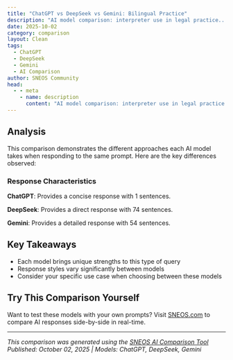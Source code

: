 ```yaml
---
title: "ChatGPT vs DeepSeek vs Gemini: Bilingual Practice"
description: "AI model comparison: interpreter use in legal practice..."
date: 2025-10-02
category: comparison
layout: Clean
tags:
  - ChatGPT
  - DeepSeek
  - Gemini
  - AI Comparison
author: SNEOS Community
head:
  - - meta
    - name: description
      content: "AI model comparison: interpreter use in legal practice..."
---
```


<ChatComparison
  title="ChatGPT vs DeepSeek vs Gemini: Bilingual Practice"
  prompt="interpreter use in legal practice"
  :responses='{
    "ChatGPT": "Error calling OpenAI API.",
    "DeepSeek": "Of course. The use of interpreters in legal practice is not just a convenience; it is a fundamental component of due process and a right for individuals who are not proficient in the language of the court.\n\nHere\u2019s a comprehensive breakdown of interpreter use in legal practice, covering the legal basis, types of interpretation, best practices, and challenges.\n\n### 1. The Legal Basis: Why Interpreters are a Right, Not a Privilege\n\nThe requirement for interpreters is rooted in principles of fairness and constitutional law.\n\n*   **The Sixth Amendment (U.S. Constitution):** Guarantees the right to a fair trial, which includes the right to be present at one\u0027s own trial, the right to confront witnesses, and the right to the assistance of counsel. A defendant who cannot understand the proceedings cannot effectively exercise these rights.\n*   **Court Interpreters Act (1978):** This federal law mandates the use of certified interpreters in all federal judicial proceedings for parties or witnesses who speak only or primarily a language other than English, or who have a hearing impairment.\n*   **Title VI of the Civil Rights Act (1964):** Prohibits discrimination on the basis of national origin by any entity receiving federal financial assistance, which includes many courts and public defender offices. Failing to provide an interpreter can be seen as a form of discrimination.\n*   **Americans with Disabilities Act (ADA):** Requires the provision of qualified interpreters for individuals who are deaf or hard of hearing.\n\n### 2. Types of Interpretation Used in Legal Settings\n\nLegal interpreters don\u0027t just translate words; they convey meaning, tone, and cultural nuance. They use different modes depending on the situation:\n\n*   **Consecutive Interpretation:** The interpreter listens to a segment of speech (a few sentences or a paragraph) and then renders it into the target language while the speaker pauses. This is the most common mode for:\n    *   Attorney-client meetings\n    *   Witness testimony\n    *   Police interrogations\n*   **Simultaneous Interpretation:** The interpreter speaks at almost the same time as the original speaker, with only a slight lag. This requires specialized equipment (booths, headphones). It is used for:\n    *   Court proceedings where continuous flow is essential (e.g., the judge\u0027s instructions to the jury, opening/closing statements).\n*   **Sight Translation:** The interpreter reads a document written in one language and orally translates it into another language on sight. This is used for:\n    *   Translating plea agreements for a defendant to understand before signing.\n    *   Translating evidence, like a letter or contract, for a witness or client.\n*   **Whispered Interpretation (*Chuchotage*):** A form of simultaneous interpretation where the interpreter whispers the translation directly to one or two individuals without equipment. This is common for a defendant sitting at counsel table.\n\n### 3. Key Roles and Scenarios in Legal Practice\n\nInterpreters are critical in virtually every stage of the legal process:\n\n1.  **Attorney-Client Communication:** Ensuring a client fully understands their legal situation, can provide accurate instructions to their lawyer, and can participate in their own defense. This is the foundation of the attorney-client relationship.\n2.  **Law Enforcement Encounters:** During police stops, interrogations (Miranda rights must be accurately interpreted), and interviews.\n3.  **Depositions and Discovery:** Interpreting for witnesses during pre-trial testimony.\n4.  **Courtroom Proceedings:** Interpreting everything said by the judge, attorneys, witnesses, and the defendant for the non-English speaking party, and vice-versa.\n5.  **Administrative Hearings:** Immigration courts, asylum interviews, and other government proceedings where the stakes are often extremely high.\n\n### 4. The Interpreter\u0027s Ethical Code and Best Practices\n\nLegal interpreters are bound by a strict ethical code, often summarized by the four pillars:\n\n1.  **Accuracy and Completeness:** Interpret everything that is said, without adding, omitting, or summarizing. This includes slang, vulgarities, and hesitations. They must convey the register and tone of the speaker.\n2.  **Confidentiality:** All information learned during an assignment must be kept strictly confidential.\n3.  **Impartiality:** The interpreter must remain neutral and avoid conflicts of interest. They are a \u0022conduit\u0022 of language, not a participant in the case.\n4.  **Role Boundaries:** The interpreter is not an advisor, legal representative, or cultural broker (unless specifically asked by the court to explain a cultural concept). They must manage the flow of communication but not interject their own opinions.\n\n### 5. Critical Challenges and Pitfalls\n\n*   **Using Unqualified Interpreters:** The biggest mistake is using a bilingual family member, court staff, or even an attorney. This leads to:\n    *   **Lack of Accuracy:** They are not trained in legal terminology or the ethics of interpretation.\n    *   **Breach of Confidentiality:** A family member should not hear sensitive details.\n    *   **Conflicts of Interest:** They may have a stake in the outcome.\n    *   **Potential for Reversible Error:** A conviction can be overturned on appeal due to inadequate interpretation.\n*   **Complex Legal Terminology:** Words like \u0022discovery,\u0022 \u0022mens rea,\u0022 \u0022hearsay,\u0022 and \u0022beyond a reasonable doubt\u0022 have no direct equivalent in many languages. A qualified interpreter knows how to convey the legal concept accurately.\n*   **Cultural and Dialectal Nuances:** An interpreter must be matched not just by language, but often by specific dialect and cultural background to ensure true understanding.\n*   **Maintaining the Record:** The interpreter\u0027s words become part of the official record. Any error can have lasting consequences.\n\n### Best Practices for Legal Professionals Working with Interpreters\n\n*   **Plan Ahead:** Request a certified or qualified interpreter as early as possible.\n*   **Brief the Interpreter:** Before the proceeding, provide the interpreter with relevant documents (complaints, witness lists, key exhibits) and explain the context.\n*   **Speak Directly to the Person:** When asking a question, say \u0022Mr. Garcia, where were you that night?\u0022 not \u0022Ask him where he was.\u0022\n*   **Pace Your Speech:** Speak in short, manageable segments for consecutive interpretation. Pause naturally.\n*   **Avoid Jargon and Idioms:** Use clear, simple language. Say \u0022You must stay in this state\u0022 instead of \u0022You can\u0027t leave the state.\u0022\n*   **Debrief if Necessary:** Afterward, you can ask the interpreter about any potential linguistic or cultural issues they observed, but not for their opinion on the case.\n\nIn summary, interpreters are essential officers of the court who bridge the language gap to protect the rights of individuals and ensure the integrity of the legal process. Their role is complex, demanding, and indispensable to the administration of justice.",
    "Gemini": "Interpreters play a crucial role in ensuring fair and effective legal proceedings when individuals involved do not speak the court\u0027s official language or have communication barriers. Their presence upholds fundamental principles of justice, including due process, equal access to the courts, and the right to a fair trial. Here\u0027s a breakdown of how interpreters are used in legal practice:\n\n**1. Key Areas of Use:**\n\n*   **Courtroom Proceedings:**\n    *   **Trials:** Interpreting testimony from witnesses, defendants, and other participants.\n    *   **Hearings:** Providing interpretation during arraignments, preliminary hearings, motion hearings, and other pre-trial proceedings.\n    *   **Sentencing:** Interpreting statements made by the defendant, victims, and attorneys during sentencing.\n*   **Attorney-Client Communication:**\n    *   **Interviews:** Facilitating communication between attorneys and clients during interviews, case preparation, and legal consultations.\n    *   **Discovery:** Interpreting documents, depositions, and interrogatories.\n    *   **Legal Advice:** Ensuring that clients fully understand legal advice, rights, and obligations.\n*   **Law Enforcement:**\n    *   **Interrogations:** Providing interpretation during police interrogations of suspects.\n    *   **Arrests:** Interpreting the explanation of rights and the charges against an individual being arrested.\n    *   **Witness Interviews:** Assisting law enforcement in gathering information from witnesses who speak a different language.\n*   **Administrative Proceedings:**\n    *   **Immigration Hearings:** Interpreting for individuals appearing before immigration courts or agencies.\n    *   **Social Security Hearings:** Facilitating communication during hearings related to Social Security benefits.\n    *   **Worker\u0027s Compensation Hearings:** Providing interpretation in cases involving workplace injuries or illnesses.\n*   **Depositions:**\n    *   **Witness Testimony:** Translating questions from attorneys and answers from witnesses during deposition proceedings.\n*   **Mediation and Arbitration:**\n    *   **Facilitating Negotiations:** Interpreting for parties involved in mediation or arbitration to help them reach a resolution.\n\n**2. Types of Interpreting:**\n\n*   **Simultaneous Interpreting:** The interpreter speaks at the same time as the speaker, typically used in courtrooms and large gatherings. This requires specialized equipment and high levels of concentration.\n*   **Consecutive Interpreting:** The speaker pauses periodically to allow the interpreter to convey the message, commonly used in interviews, depositions, and smaller hearings.\n*   **Sight Translation:** The interpreter reads a written document in one language and translates it orally into another language, often used for court documents or legal correspondence.\n\n**3. Legal and Ethical Considerations:**\n\n*   **Confidentiality:** Interpreters are bound by confidentiality agreements similar to those of attorneys, protecting client information.\n*   **Accuracy and Impartiality:** Interpreters must provide accurate and impartial interpretations, without adding their own opinions or biases.\n*   **Qualifications and Certification:** Many jurisdictions require court interpreters to be certified or qualified, demonstrating proficiency in both languages and knowledge of legal terminology. The National Center for State Courts maintains a directory of state court interpreter programs. Federal courts also have their own certification process.\n*   **Impartiality:** Interpreters should be free of any conflicts of interest that could compromise their impartiality, such as being related to a party in the case or having a personal connection to the situation.\n*   **Competency:** Interpreters should have the necessary skills and knowledge to accurately interpret legal terminology and complex concepts.  This includes knowledge of legal procedures and terminology.\n*   **Ethical Codes:**  Professional interpreter associations (like the National Association of Judiciary Interpreters and Translators - NAJIT) have ethical codes that outline the responsibilities and conduct expected of interpreters.  These codes often address accuracy, impartiality, confidentiality, and professional development.\n*   **Right to an Interpreter:** In criminal cases, defendants who do not understand the language of the court have a constitutional right to an interpreter. This right is often extended to civil cases as well.\n\n**4. Importance of Qualified Interpreters:**\n\n*   **Accuracy:** Ensuring that legal proceedings are based on accurate information. A mistranslation can have serious consequences.\n*   **Fairness:** Protecting the rights of individuals who do not speak the court\u0027s language.\n*   **Efficiency:** Preventing delays and misunderstandings that can arise from language barriers.\n*   **Credibility:** Maintaining the integrity of the legal system by ensuring that all parties have a clear understanding of the proceedings.\n\n**5. Challenges and Best Practices:**\n\n*   **Complex Legal Terminology:** Legal language can be complex and nuanced, requiring interpreters to have specialized knowledge.\n*   **Cultural Differences:** Interpreters must be aware of cultural differences that can affect communication.\n*   **Emotional Content:** Interpreting emotional testimony can be challenging, requiring interpreters to remain neutral and objective.\n*   **Best Practices:**\n    *   Use qualified and certified interpreters.\n    *   Provide interpreters with advance information about the case.\n    *   Allow interpreters to ask for clarification when needed.\n    *   Ensure that interpreters have adequate breaks.\n    *   Confirm the accuracy of the interpretation.\n\n**In summary,** interpreters are essential for ensuring fairness, accuracy, and efficiency in legal proceedings involving individuals who do not speak the court\u0027s language.  The use of qualified and ethical interpreters is critical to upholding the principles of justice and protecting the rights of all parties involved. Choosing a qualified interpreter is critical; attorneys should seek interpreters with certifications, experience in legal settings, and a strong understanding of both languages and cultures involved. It is not advisable to use family members or friends as interpreters due to potential bias and lack of professional expertise.\n"
  }'
  published-date="03:24"
/>

## Analysis

This comparison demonstrates the different approaches each AI model takes when responding to the same prompt. Here are the key differences observed:

### Response Characteristics

**ChatGPT**: Provides a concise response with 1 sentences. 

**DeepSeek**: Provides a direct response with 74 sentences. 

**Gemini**: Provides a detailed response with 54 sentences. 

## Key Takeaways

- Each model brings unique strengths to this type of query
- Response styles vary significantly between models
- Consider your specific use case when choosing between these models

## Try This Comparison Yourself

Want to test these models with your own prompts? Visit [SNEOS.com](https://sneos.com) to compare AI responses side-by-side in real-time.

---

*This comparison was generated using the [SNEOS AI Comparison Tool](https://sneos.com)*
*Published: October 02, 2025 | Models: ChatGPT, DeepSeek, Gemini*
